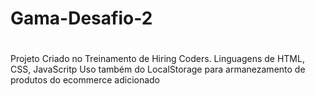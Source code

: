 # <h1>Gama-Desafio-2<h1>

Projeto Criado no Treinamento de Hiring Coders. 
Linguagens de HTML, CSS, JavaScritp 
Uso também do LocalStorage para armanezamento de produtos do ecommerce adicionado
